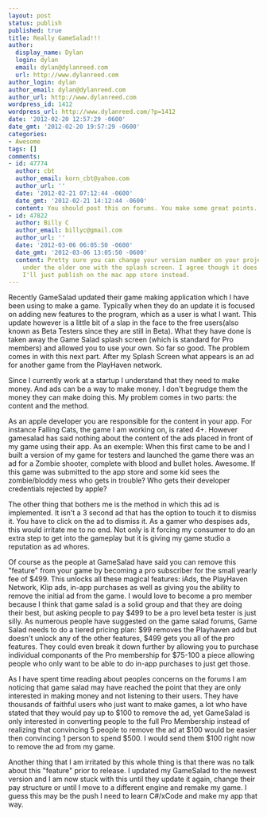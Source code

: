 ```yaml
---
layout: post
status: publish
published: true
title: Really GameSalad!!!
author:
  display_name: Dylan
  login: dylan
  email: dylan@dylanreed.com
  url: http://www.dylanreed.com
author_login: dylan
author_email: dylan@dylanreed.com
author_url: http://www.dylanreed.com
wordpress_id: 1412
wordpress_url: http://www.dylanreed.com/?p=1412
date: '2012-02-20 12:57:29 -0600'
date_gmt: '2012-02-20 19:57:29 -0600'
categories:
- Awesome
tags: []
comments:
- id: 47774
  author: cbt
  author_email: korn_cbt@yahoo.com
  author_url: ''
  date: '2012-02-21 07:12:44 -0600'
  date_gmt: '2012-02-21 14:12:44 -0600'
  content: You should post this on forums. You make some great points.
- id: 47822
  author: Billy C
  author_email: billyc@gmail.com
  author_url: ''
  date: '2012-03-06 06:05:50 -0600'
  date_gmt: '2012-03-06 13:05:50 -0600'
  content: Pretty sure you can change your version number on your project and publish
    under the older one with the splash screen. I agree though it does suck. I think
    I'll just publish on the mac app store instead.
---
```

<p>Recently GameSalad updated their game making application which I have been using to make a game. Typically when they do an update it is focused on adding new features to the program, which as a user is what I want. This update however is a little bit of a slap in the face to the free users(also known as Beta Testers since they are still in Beta). What they have done is taken away the Game Salad splash screen (which is standard for Pro members) and allowed you to use your own. So far so good. The problem comes in with this next part. After my Splash Screen what appears is an ad for another game from the PlayHaven network.</p>
<p>Since I currently work at a startup I understand that they need to make money. And ads can be a way to make money. I don't begrudge them the money they can make doing this. My problem comes in two parts: the content and the method.</p>
<p>As an apple developer you are responsible for the content in your app. For instance Falling Cats, the game I am working on, is rated 4+. However gamesalad has said nothing about the content of the ads placed in front of my game using their app. As an exemple: When this first came to be and I built a version of my game for testers and launched the game there was an ad for a Zombie shooter, complete with blood and bullet holes. Awesome. If this game was submitted to the app store and some kid sees the zombie&#47;bloddy mess who gets in trouble? Who gets their developer credentials rejected by apple?</p>
<p>The other thing that bothers me is the method in which this ad is implemented. It isn't a 3 second ad that has the option to touch it to dismiss it. You have to click on the ad to dismiss it. As a gamer who&nbsp;despises&nbsp;ads, this would irritate me to no end. Not only is it forcing my consumer to do an extra step to get into the gameplay but it is giving my game studio a reputation as ad whores.</p>
<p>Of course as the people at GameSalad have said you can remove this "feature" from your game by becoming a pro subscriber for the small yearly fee of $499. This unlocks all these magical features: iAds, the PlayHaven Network, Klip ads, in-app purchases as well as giving you the ability to remove the initial ad from the game. I would love to become a pro member because I think that game salad is a solid group and that they are doing their best, but asking people to pay $499 to be a pro level beta tester is just silly. As numerous people have suggested on the game salad forums, Game Salad needs to do a tiered pricing plan: $99 removes the Playhaven add but doesn't unlock any of the other features, $499 gets you all of the pro features. They could even break it down further by allowing you to purchase individual componants of the Pro membership for $75-100 a piece allowing people who only want to be able to do in-app purchases to just get those.</p>
<p>As I have spent time reading about peoples concerns on the forums I am noticing that game salad may have reached the point that they are only interested in making money and not listening to their users. They have thousands of faithful users who just want to make games, a lot who have stated that they would pay up to $100 to remove the ad, yet GameSalad is only interested in converting people to the full Pro Membership instead of realizing that convincing 5 people to remove the ad at $100 would be easier then convincing 1 person to spend $500. I would send them $100 right now to remove the ad from my game.</p>
<p>Another thing that I am irritated by this whole thing is that there was no talk about this "feature" prior to release. I updated my GameSalad to the newest version and I am now stuck with this until they update it again, change their pay structure or until I move to a different engine and remake my game. I guess this may be the push I need to learn C#&#47;xCode and make my app that way.</p>
